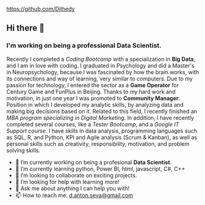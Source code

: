 https://github.com/Dithedy
## Hi there 👋
### I'm working on being a professional Data Scientist.
Recently I completed a _Coding Bootcamp_ with a specialization in **Big Data**, and I am in love with coding. I graduated in Psychology and did a Master's in Neuropsychology, because I was fascinated by how the brain works, with its connections and way of learning, very similar to computers. Due to my passion for technology, I entered the sector as a **Game Operator** for Century Game and FunPlus in Beijing. Thanks to my hard work and motivation, in just one year I was promoted to **Community Manager**. Position in which I developed my analytic skills, by analyzing data and making big decisions based on it. 
Related to this field, I recently finished an _MBA program specializing in Digital Marketing_. In addition, I have recently completed several courses, like a _Tester Bootcamp_, and a _Google IT Support course_. I have skills in data analysis, programming languages such as SQL, R, and Python, KPI and Agile analysis (Scrum & Kanban), as well as personal skills such as creativity, responsibility, motivation, and problem solving skills.

* 🔭 I’m currently working on being a profesional **Data Scientist**.
* 🌱 I’m currently learning python, Power BI, html, javascript, C#, C++
* 👯 I’m looking to collaborate on exciting projects.
* 🤔 I’m looking for help with learning more!
* 💬 Ask me about anything I can help you with!
* 📫 How to reach me: d.anton.seva@gmail.com
